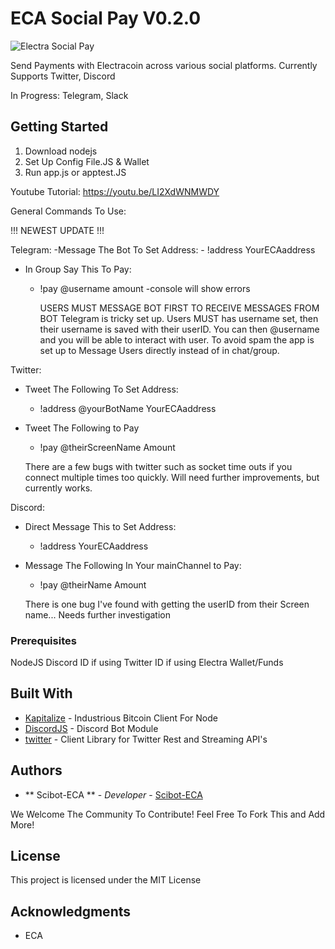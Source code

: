 # ECA Social Pay V0.2.0

![Electra Social Pay](https://i.imgur.com/rwlGj2r.png)

Send Payments with Electracoin across various social platforms. 
Currently Supports Twitter, Discord

In Progress: Telegram, Slack

## Getting Started

1. Download nodejs
2. Set Up Config File.JS & Wallet
3. Run app.js or apptest.JS

Youtube Tutorial: https://youtu.be/LI2XdWNMWDY

General Commands To Use:

!!! NEWEST UPDATE !!!

Telegram: 
-Message The Bot To Set Address:
    - !address YourECAaddress
    
- In Group Say This To Pay:
    - !pay @username amount
        -console will show errors
        
        USERS MUST MESSAGE BOT FIRST TO RECEIVE MESSAGES FROM BOT
        Telegram is tricky set up. Users MUST has username set, then their username is saved with their userID. You can then @username and you will be able to interact with user. To avoid spam the app is set up to Message Users directly instead of in chat/group.
        

Twitter:
- Tweet The Following To Set Address:
    - !address @yourBotName YourECAaddress

- Tweet The Following to Pay
    - !pay @theirScreenName Amount

    There are a few bugs with twitter such as socket time outs if you connect multiple times too quickly. Will need further improvements, but currently works.

Discord:
- Direct Message This to Set Address:
    - !address YourECAaddress

- Message The Following In Your mainChannel to Pay:
    - !pay @theirName Amount

    There is one bug I've found with getting the userID from their Screen name... Needs further investigation


### Prerequisites

NodeJS
Discord ID if using
Twitter ID if using
Electra Wallet/Funds

## Built With

* [Kapitalize](https://github.com/shamoons/Kapitalize) - Industrious Bitcoin Client For Node
* [DiscordJS](https://discord.js.org/#/) - Discord Bot Module
* [twitter](https://github.com/desmondmorris/node-twitter) - Client Library for Twitter Rest and Streaming API's

## Authors

* ** Scibot-ECA ** - *Developer* - [Scibot-ECA](https://github.com/Scibot-ECA)

We Welcome The Community To Contribute! Feel Free To Fork This and Add More!

## License

This project is licensed under the MIT License

## Acknowledgments

* ECA
